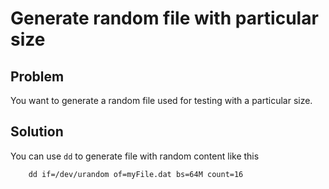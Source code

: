 # Generate random file with particular size

## Problem
You want to generate a random file used for testing with a particular size.

## Solution
You can use `dd` to generate file with random content like this

```
    dd if=/dev/urandom of=myFile.dat bs=64M count=16
```
